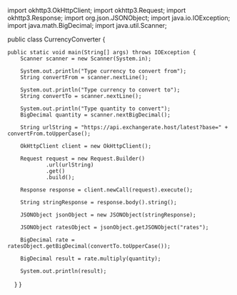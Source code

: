 import okhttp3.OkHttpClient;
import okhttp3.Request;
import okhttp3.Response;
import org.json.JSONObject;
import java.io.IOException;
import java.math.BigDecimal;
import java.util.Scanner;

public class CurrencyConverter {

    public static void main(String[] args) throws IOException {
        Scanner scanner = new Scanner(System.in);

        System.out.println("Type currency to convert from");
        String convertFrom = scanner.nextLine();

        System.out.println("Type currency to convert to");
        String convertTo = scanner.nextLine();

        System.out.println("Type quantity to convert");
        BigDecimal quantity = scanner.nextBigDecimal();

        String urlString = "https://api.exchangerate.host/latest?base=" + convertFrom.toUpperCase();

        OkHttpClient client = new OkHttpClient();

        Request request = new Request.Builder()
                .url(urlString)
                .get()
                .build();

        Response response = client.newCall(request).execute();

        String stringResponse = response.body().string();

        JSONObject jsonObject = new JSONObject(stringResponse);

        JSONObject ratesObject = jsonObject.getJSONObject("rates");

        BigDecimal rate = ratesObject.getBigDecimal(convertTo.toUpperCase());

        BigDecimal result = rate.multiply(quantity);

        System.out.println(result);
    }
}
